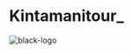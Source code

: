 # Kintamanitour_
![black-logo](https://user-images.githubusercontent.com/89343927/148325174-c8dc5372-f4ca-4197-9792-cab93d56c38b.png)

